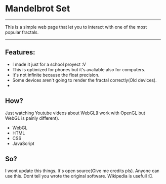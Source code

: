 # Mandelbrot Set
<hr>
This is a simple web page that let you to interact with one of the most popular fractals.

<hr>

Features:
-

* I made it just for a school proyect :V
* This is optimized for phones but it's avaliable also for computers.
* It's not infinite because the float precision.
* Some devices aren't going to render the fractal correctly(Old devices).
* 

How?
-

Just watching Youtube videos about WebGL(I work with OpenGL but WebGL is painly different).
* WebGL
* HTML
* CSS
* JavaScript

So?
-

I wont update this things.
It's open source(Give me credits pls).
Anyone can use this.
Dont tell you wrote the original software.
Wikipedia is usefull :D.

## 
